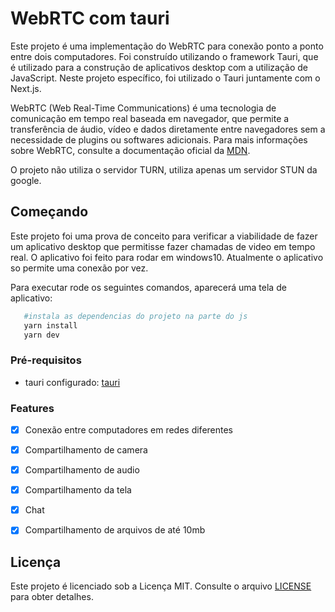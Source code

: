 # WebRTC com tauri

Este projeto é uma implementação do WebRTC para conexão ponto a ponto entre dois computadores. Foi construído utilizando o framework Tauri, que é utilizado para a construção de aplicativos desktop com a utilização de JavaScript. Neste projeto específico, foi utilizado o Tauri juntamente com o Next.js.

WebRTC (Web Real-Time Communications) é uma tecnologia de comunicação em tempo real baseada em navegador, que permite a transferência de áudio, vídeo e dados diretamente entre navegadores sem a necessidade de plugins ou softwares adicionais. Para mais informações sobre WebRTC, consulte a documentação oficial da [MDN](https://developer.mozilla.org/pt-BR/docs/Web/API/WebRTC_API).

O projeto não utiliza o servidor TURN, utiliza apenas um servidor STUN da google. 

## Começando
Este projeto foi uma prova de conceito para verificar a viabilidade de fazer um aplicativo desktop que permitisse fazer chamadas de video em tempo real. 
O aplicativo foi feito para rodar em windows10. Atualmente o aplicativo so permite uma conexão por vez.

Para executar rode os seguintes comandos, aparecerá uma tela de aplicativo:

```bash
   #instala as dependencias do projeto na parte do js
   yarn install
   yarn dev
```

### Pré-requisitos

- tauri configurado: [tauri](https://tauri.app/v1/guides/getting-started/prerequisites)

### Features

- [x] Conexão entre computadores em redes diferentes
- [x] Compartilhamento de camera
- [x] Compartilhamento de audio
- [x] Compartilhamento da tela
- [x] Chat
- [x] Compartilhamento de arquivos de até 10mb


## Licença

Este projeto é licenciado sob a Licença MIT. Consulte o arquivo [LICENSE](LICENSE) para obter detalhes.
